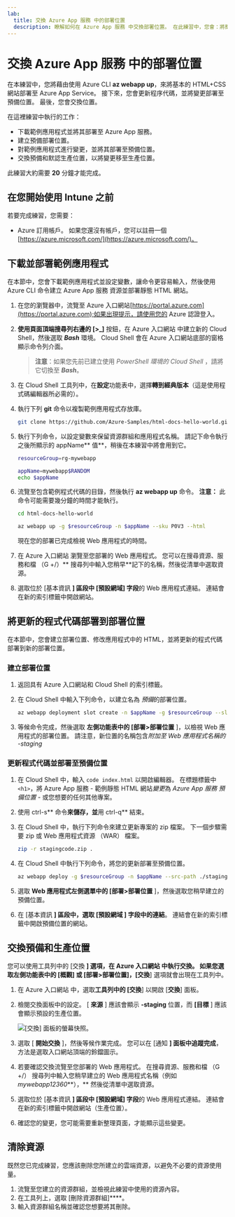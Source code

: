 ```yaml
---
lab:
  title: 交換 Azure App 服務 中的部署位置
  description: 瞭解如何在 Azure App 服務 中交換部署位置。 在此練習中，您會：將簡單的應用程式部署至 App Service;對應用程式進行小變更，並將該變更部署到預備位置;最後交換位置，讓更新的應用程式在生產環境中。
---
```


# 交換 Azure App 服務 中的部署位置

在本練習中，您將藉由使用 Azure CLI **az webapp up**，來將基本的 HTML+CSS 網站部署至 Azure App Service。 接下來，您會更新程序代碼，並將變更部署至預備位置。 最後，您會交換位置。

在這裡練習中執行的工作：

* 下載範例應用程式並將其部署至 Azure App 服務。
* 建立預備部署位置。
* 對範例應用程式進行變更，並將其部署至預備位置。
* 交換預備和默認生產位置，以將變更移至生產位置。

此練習大約需要 **20** 分鐘才能完成。

## 在您開始使用 Intune 之前

若要完成練習，您需要：

* Azure 訂用帳戶。 如果您還沒有帳戶，您可以註冊一個 [https://azure.microsoft.com/](https://azure.microsoft.com/)。

## 下載並部署範例應用程式

在本節中，您會下載範例應用程式並設定變數，讓命令更容易輸入，然後使用 Azure CLI 命令建立 Azure App 服務 資源並部署靜態 HTML 網站。

1. 在您的瀏覽器中，流覽至 Azure 入口網站[https://portal.azure.com](https://portal.azure.com);如果出現提示，請使用您的 Azure 認證登入。

1. **使用頁面頂端搜尋列右邊的 [\>_]** 按鈕，在 Azure 入口網站 中建立新的 Cloud Shell，然後選取 ***Bash*** 環境。 Cloud Shell 會在 Azure 入口網站底部的窗格顯示命令列介面。

    > **注意**：如果您先前已建立使用 *PowerShell 環境的 Cloud Shell* ，請將它切換至 ***Bash***。

1. 在 Cloud Shell 工具列中，在**設定**功能表中，選擇**轉到經典版本**（這是使用程式碼編輯器所必需的）。

1. 執行下列 **git** 命令以複製範例應用程式存放庫。

    ```bash
    git clone https://github.com/Azure-Samples/html-docs-hello-world.git
    ```

1. 執行下列命令，以設定變數來保留資源群組和應用程式名稱。 請記下命令執行之後所顯示的 appName** 值**，稍後在本練習中將會用到它。

    ```bash
    resourceGroup=rg-mywebapp

    appName=mywebapp$RANDOM
    echo $appName
    ```

1. 流覽至包含範例程式代碼的目錄，然後執行 **az webapp up** 命令。 **注意：** 此命令可能需要幾分鐘的時間才能執行。

    ```bash
    cd html-docs-hello-world

    az webapp up -g $resourceGroup -n $appName --sku P0V3 --html
    ```

    現在您的部署已完成檢視 Web 應用程式的時間。

1. 在 Azure 入口網站 瀏覽至您部署的 Web 應用程式。 您可以在搜尋資源、服務和檔 （G +/）** 搜尋列中輸入您稍早**記下的名稱，然後從清單中選取資源。

1. 選取位於 [基本資訊 **] 區段中 [**預設網域**] 字段**的 Web 應用程式連結。 連結會在新的索引標籤中開啟網站。

## 將更新的程式代碼部署到部署位置

在本節中，您會建立部署位置、修改應用程式中的 HTML，並將更新的程式代碼部署到新的部署位置。

### 建立部署位置 

1. 返回具有 Azure 入口網站和 Cloud Shell 的索引標籤。

1. 在 Cloud Shell 中輸入下列命令，以建立名為 *預備*的部署位置。

    ```bash
    az webapp deployment slot create -n $appName -g $resourceGroup --slot staging
    ```

1. 等候命令完成，然後選取 **左側功能表中的 [部署>部署位置** ]，以檢視 Web 應用程式的部署位置。 請注意，新位置的名稱包含*附加至 Web 應用程式名稱的 -staging*

### 更新程式代碼並部署至預備位置

1. 在 Cloud Shell 中，輸入 `code index.html` 以開啟編輯器。 在標題標籤中`<h1>`，將 Azure App 服務 - 範例靜態 HTML 網站*變更*為 *Azure App 服務 預備位置* - 或您想要的任何其他專案。

1. 使用 ctrl-s** 命令**來儲存，並**用 ctrl-q** 結束。

1. 在 Cloud Shell 中，執行下列命令來建立更新專案的 zip 檔案。 下一個步驟需要 zip 或 Web 應用程式資源 （WAR） 檔案。

    ```bash
    zip -r stagingcode.zip .
    ```

1. 在 Cloud Shell 中執行下列命令，將您的更新部署至預備位置。

    ```bash
    az webapp deploy -g $resourceGroup -n $appName --src-path ./stagingcode.zip --slot staging
    ```

1. 選取 **Web 應用程式左側選單中的 [部署>部署位置** ]，然後選取您稍早建立的預備位置。

1. 在 [基本資訊 **] 區段中，選取 [預設網域 **] 字段中**的連結**。 連結會在新的索引標籤中開啟預備位置的網站。

## 交換預備和生產位置

您可以使用工具列中的 [交換 **] 選項，在 Azure 入口網站 **中執行交換。 **如果您選取**左側功能表中的 [概觀**] 或 **[部署>部署位置**]，[交換**] 選項就會出現在工具列中。

1. 在 Azure 入口網站 中，選取**工具列中的 [交換**] 以開啟 [**交換**] 面板。

1. 檢閱交換面板中的設定。 [ **來源** ] 應該會顯示 **-staging** 位置，而 **[目標** ] 應該會顯示預設的生產位置。

    ![[交換] 面板的螢幕快照。](./media/02/app-service-swap-panel.png)

1. 選取 [ **開始交換** ]，然後等候作業完成。 您可以在 [通知 **] 面板中追蹤完成**，方法是選取入口網站頂端的鈴鐺圖示。

1. 若要確認交換流覽至您部署的 Web 應用程式。 在搜尋資源、服務和檔 （G +/） 搜尋列中輸入您稍早建立的 Web 應用程式名稱（例如 *mywebapp12360***），** 然後從清單中選取資源。

1. 選取位於 [基本資訊 **] 區段中 [**預設網域**] 字段**的 Web 應用程式連結。 連結會在新的索引標籤中開啟網站（生產位置）。

1. 確認您的變更，您可能需要重新整理頁面，才能顯示這些變更。

## 清除資源

既然您已完成練習，您應該刪除您所建立的雲端資源，以避免不必要的資源使用量。

1. 流覽至您建立的資源群組，並檢視此練習中使用的資源內容。
1. 在工具列上，選取 [刪除資源群組]****。
1. 輸入資源群組名稱並確認您想要將其刪除。
